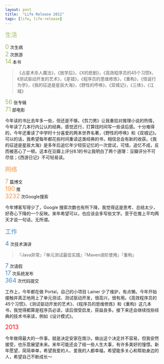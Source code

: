 ```yaml
---
layout: post
title:  "Life Release 2012"
tags: [life, life-release]
---
```


<span style="color:#9BBB59; font-size: 1.4em;">生活</span>

<span style="color:#9BBB59; font-size: 1.4em;">0</span> 次生病<br>
<span style="color:#9BBB59; font-size: 1.4em;">2</span> 次旅游<br>
<span style="color:#9BBB59; font-size: 1.4em;">14</span> 本书

> 《占星术杀人魔法》，《放学后》，《X的悲剧》，《高效程序员的45个习惯》，《测试驱动开发的艺术》，《差错》，《程序员的思维修炼》，《重构》，《怪诞行为学》，《我的征途是星辰大海》，《野性的呼唤》，《双城记》，《三体》，《江城》

<span style="color:#9BBB59; font-size: 1.4em;">56</span>  张专辑  
<span style="color:#9BBB59; font-size: 1.4em;">71</span>  部电影

今年读的书比去年多一些，但还是不够。《剪刀男》让我重拾对推理小说的热情，今年读了几本行内公认的经典，感觉还行，打算找时间写一些读后感。十分难得的，今年还重读了中学时十分喜爱的两本世界名著，《野性的呼唤》和《双城记》。可以的话，我希望每年都花些时间重读这类经典的书，相信总会有新的收获。《我的征途是星辰大海》是多年后追忆年少轻狂记忆的一次尝试，可惜，追忆不成，反而被恶心了一顿。这本在豆瓣上评分8.1的书让我明白了两个道理：豆瓣评分不可尽信；《西游日记》不可轻易读。

<!--more-->

<span style="color:#F79646; font-size: 1.4em;">网络</span>

<span style="color:#F79646; font-size: 1.4em;">7</span> 篇博文<br>
<span style="color:#F79646; font-size: 1.4em;">190</span> 推<br>
<span style="color:#F79646; font-size: 1.4em;">3232</span> 次Google搜索

今年博客写得少了，Google 搜索次数也有所下降，我觉得这是思考、总结太少，好奇心下降的一个反映。来年希望可以，也应该会多写些文字。至于在推上平均两天才说一句话，无所谓。

<span style="color:#428BCA; font-size: 1.4em;">工作</span>

<span style="color:#428BCA; font-size: 1.4em;">4</span> 次技术演讲

> 『Java异常』『单元测试最佳实践』『Maven进阶使用』『重构』

<span style="color:#428BCA; font-size: 1.4em;">7</span> 次请假<br>
<span style="color:#428BCA; font-size: 1.4em;">17</span> 次系统发布<br>
<span style="color:#428BCA; font-size: 1.4em;">364</span> 次代码提交

工作上，今年都在做 Portal，自己的小项目 Lainer 少了维护，有点懒。今年开始接触并真正地用上了单元测试、测试驱动开发，很高兴，很有用。《高效程序员的45个习惯》、《测试驱动开发的艺术》、《程序员的思维修炼》和《重构》这几本书，我觉得都算是程序员必读，读后很受启发，获益良多。接下来还会继续找些经典的技术书来读，例如《设计模式》。

<span style="color:red; font-size: 1.4em;">2013</span>

今年做得最大的一件事，就是决定安家在南沙。做出这个决定并不容易，但我安然接受，也乐意展望未来。来年可能还会了结一些人生大事，有许多美好的憧憬。新年愿望，简简单单，希望我爱的人、爱我的人都幸福，希望能多关心和帮助身边的人，希望自己不断成长～